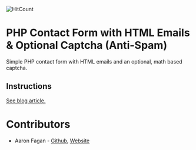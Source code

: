 ![HitCount](http://hits.dwyl.io/aaronfagan/php-contact-form.svg)
# PHP Contact Form with HTML Emails & Optional Captcha (Anti-Spam)
Simple PHP contact form with HTML emails and an optional, math based captcha.

## Instructions
[See blog article.](https://www.aaronfagan.ca/blog/2015/php-contact-form-with-html-emails-optional-captcha-anti-spam/)

# Contributors
* Aaron Fagan - [Github](https://github.com/aaronfagan), [Website](https://www.aaronfagan.ca/)
